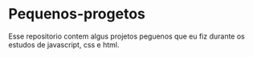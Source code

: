 # Pequenos-progetos
Esse repositorio contem algus projetos peguenos que eu fiz durante os estudos de javascript, css e html.
